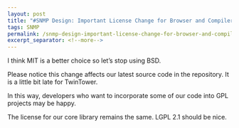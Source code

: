 ```yaml
---
layout: post
title: "#SNMP Design: Important License Change for Browser and Compiler"
tags: SNMP
permalink: /snmp-design-important-license-change-for-browser-and-compiler-c2c3562565f9
excerpt_separator: <!--more-->
---
```

I think MIT is a better choice so let’s stop using BSD.

Please notice this change affects our latest source code in the repository. It is a little bit late for TwinTower.

In this way, developers who want to incorporate some of our code into GPL projects may be happy.

The license for our core library remains the same. LGPL 2.1 should be nice.
<!--more-->